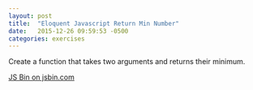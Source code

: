 ```yaml
---
layout: post
title:  "Eloquent Javascript Return Min Number"
date:   2015-12-26 09:59:53 -0500
categories: exercises
---
```


Create a function that takes two arguments and returns their minimum.

<a class="jsbin-embed" href="http://jsbin.com/joyelavida/embed?js,console">JS Bin on jsbin.com</a><script src="http://static.jsbin.com/js/embed.min.js?3.35.5"></script>
